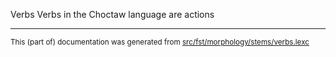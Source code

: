 Verbs
Verbs in the Choctaw language are actions

* * *

<small>This (part of) documentation was generated from [src/fst/morphology/stems/verbs.lexc](https://github.com/giellalt/lang-cho/blob/main/src/fst/morphology/stems/verbs.lexc)</small>
